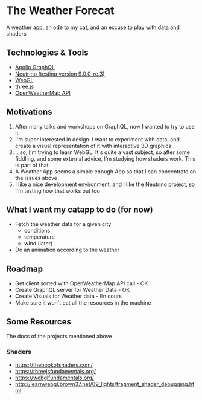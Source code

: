 # The Weather Forecat

A weather app, an ode to my cat, and an excuse to play with data and shaders

## Technologies & Tools

- [Apollo GraphQL](https://www.apollographql.com/)
- [Neutrino (testing version 9.0.0-rc.3)](https://master.neutrinojs.org/)
- [WebGL](https://get.webgl.org/)
- [three.js](https://threejs.org/)
- [OpenWeatherMap API](https://openweathermap.org/)

## Motivations

1. After many talks and workshops on GraphQL, now I wanted to try to use it
2. I'm super interested in design. I want to experiment with data, and create a visual representation of it with interactive 3D graphics
3. .. so, I'm trying to learn WebGL. It's quite a vast subject, so after some fiddling, and some external advice, I'm studying how shaders work. This is part of that
4. A Weather App seems a simple enough App so that I can concentrate on the issues above
5. I like a nice development environment, and I like the Neutrino project, so I'm testing how that works out too

## What I want my catapp to do (for now)

- Fetch the weather data for a given city
  - conditions
  - temperature
  - wind (later)
- Do an animation according to the weather

## Roadmap

- Get client sorted with OpenWeatherMap API call - OK
- Create GraphQL server for Weather Data - OK
- Create Visuals for Weather data - En cours
- Make sure it won't eat all the resources in the machine

## Some Resources

The docs of the projects mentioned above

### Shaders

* https://thebookofshaders.com/
* https://threejsfundamentals.org/
* https://webglfundamentals.org/
* http://learnwebgl.brown37.net/09_lights/fragment_shader_debugging.html
